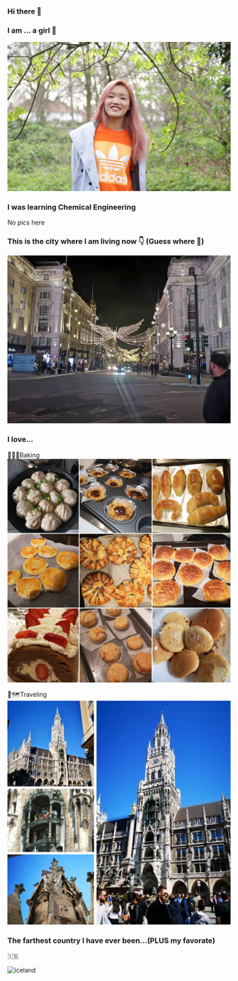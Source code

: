 ### Hi there 👋 

### I am ... a girl :girl:
![this is how I look like](https://github.com/gtb-2022-wang-shuhan/.github/blob/main/profile/photo.jpg)

### I was learning Chemical Engineering

No pics here

### This is the city where I am living now :point_down:	(Guess where :see_no_evil:)
![how to insert an image](https://github.com/gtb-2022-wang-shuhan/.github/blob/main/profile/%E5%BE%AE%E4%BF%A1%E5%9B%BE%E7%89%87_20211117152346.jpg)

### I love...

:cake::doughnut::bread:Baking
![BAKING](https://github.com/gtb-2022-wang-shuhan/.github/blob/main/profile/bak.jpg)

:compass::world_map:Traveling
![TRAVELING](https://github.com/gtb-2022-wang-shuhan/.github/blob/main/profile/TRA.jpg)

### The farthest country I have ever been...(PLUS my favorate)
:iceland:

![iceland](https://github.com/gtb-2022-wang-shuhan/.github/blob/main/profile/iceland.jpg)
<!--

**Here are some ideas to get you started:**

🙋‍♀️ A short introduction - what is your organization all about?
🌈 Contribution guidelines - how can the community get involved?
👩‍💻 Useful resources - where can the community find your docs? Is there anything else the community should know?
🍿 Fun facts - what does your team eat for breakfast?
🧙 Remember, you can do mighty things with the power of [Markdown](https://docs.github.com/github/writing-on-github/getting-started-with-writing-and-formatting-on-github/basic-writing-and-formatting-syntax)
-->

